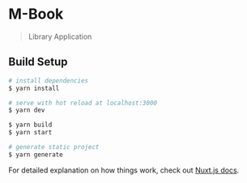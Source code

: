 # M-Book

> Library Application

## Build Setup

```bash
# install dependencies
$ yarn install

# serve with hot reload at localhost:3000
$ yarn dev

$ yarn build
$ yarn start

# generate static project
$ yarn generate
```

For detailed explanation on how things work, check out [Nuxt.js docs](https://nuxtjs.org).
